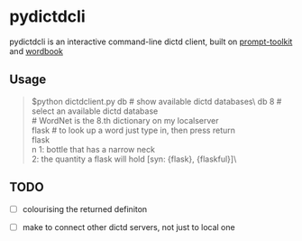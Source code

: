 # pydictdcli
pydictdcli is an interactive command-line dictd client, built on
[prompt-toolkit](https://github.com/prompt-toolkit/python-prompt-toolkit)
and [wordbook](https://github.com/tomplus/wordbook)

## Usage
> $python dictdclient.py
>   db   # show available dictd databases\ 
>   db 8 # select an available dictd database\
>        # WordNet is the 8.th dictionary on my localserver\
>   flask # to look up a word just type in, then press return\
>    flask\
>    n 1: bottle that has a narrow neck\
>    2: the quantity a flask will hold [syn: {flask}, {flaskful}]\

## TODO
- [ ] colourising the returned definiton
- [ ] make to connect other dictd servers, not just to local one 


